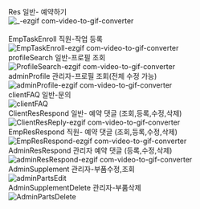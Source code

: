 Res 일반- 예약하기 <br>
![_-ezgif com-video-to-gif-converter](https://github.com/sunnyskylove/testGIF/assets/158137051/df62a12f-4c68-4c99-a403-fd4a3f33d37a)
<br>  
EmpTaskEnroll 직원-작업 등록<br>
![EmpTaskEnroll-ezgif com-video-to-gif-converter](https://github.com/sunnyskylove/testGIF/assets/158137051/6a51ce84-6c02-4037-aef9-c1afe6063132)
<br>
profileSearch 일반-프로필 조회<br>
![ProfileSearch-ezgif com-video-to-gif-converter](https://github.com/sunnyskylove/testGIF/assets/158137051/d9313973-1974-483a-a7a8-3f2f38ff8379)
<br>
adminProfile 관리자-프로필 조회(전체 수정 가능)<br>
![adminProfile-ezgif com-video-to-gif-converter](https://github.com/sunnyskylove/testGIF/assets/158137051/b6a2160d-bb85-40dc-93d0-520bb2e70239)
<br>
clientFAQ 일반-문의<br>
![clientFAQ](https://github.com/sunnyskylove/testGIF/assets/158137051/abf58897-6959-40d5-81f4-f56cbca2e705)
<br>
ClientResRespond 일반- 예약 댓글 (조회,등록,수정,삭제) <br>
![ClientResReply-ezgif com-video-to-gif-converter](https://github.com/sunnyskylove/testGIF/assets/158137051/63aa34ac-bf24-4b9d-abbc-6fd279432064)
<br>
EmpResRespond 직원- 예약 댓글 (조회,등록,수정,삭제)<br>
![EmpResRespond-ezgif com-video-to-gif-converter](https://github.com/sunnyskylove/testGIF/assets/158137051/33446484-d1dd-411e-b102-c181c57a624a)
<br>
AdminResRespond 관리자 예약 댓글 (등록,수정,삭제)<br>
![adminResRespond-ezgif com-video-to-gif-converter](https://github.com/sunnyskylove/testGIF/assets/158137051/eef6276c-d872-421a-9b86-a58e7bbf721a)
<br>
AdminSupplement 관리자-부품수정,조회<br>
![adminPartsEdit](https://github.com/sunnyskylove/testGIF/assets/158137051/a869cea5-4b52-4ed9-a9ae-c3f79745d2ee)
<br>
AdminSupplementDelete 관리자-부품삭제<br>
![AdminPartsDelete](https://github.com/sunnyskylove/testGIF/assets/158137051/c24bbf78-9b6b-4a8b-a6b2-0013d38a77fa)
<br>
